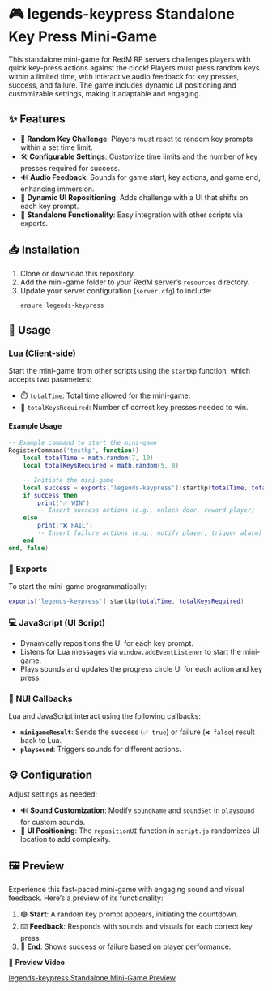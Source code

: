 # 🎮 legends-keypress Standalone Key Press Mini-Game

This standalone mini-game for RedM RP servers challenges players with quick key-press actions against the clock! Players must press random keys within a limited time, with interactive audio feedback for key presses, success, and failure. The game includes dynamic UI positioning and customizable settings, making it adaptable and engaging.

## ✨ Features

- 🎲 **Random Key Challenge**: Players must react to random key prompts within a set time limit.
- 🛠️ **Configurable Settings**: Customize time limits and the number of key presses required for success.
- 🔊 **Audio Feedback**: Sounds for game start, key actions, and game end, enhancing immersion.
- 🎯 **Dynamic UI Repositioning**: Adds challenge with a UI that shifts on each key prompt.
- 🔌 **Standalone Functionality**: Easy integration with other scripts via exports.

## 📥 Installation

1. Clone or download this repository.
2. Add the mini-game folder to your RedM server’s `resources` directory.
3. Update your server configuration (`server.cfg`) to include:
   ```plaintext
   ensure legends-keypress
   ```

## 🚀 Usage

### Lua (Client-side)

Start the mini-game from other scripts using the `startkp` function, which accepts two parameters:
- ⏱️ `totalTime`: Total time allowed for the mini-game.
- 🔢 `totalKeysRequired`: Number of correct key presses needed to win.

#### Example Usage

```lua
-- Example command to start the mini-game
RegisterCommand('testkp', function()
    local totalTime = math.random(7, 10)
    local totalKeysRequired = math.random(5, 8)

    -- Initiate the mini-game
    local success = exports['legends-keypress']:startkp(totalTime, totalKeysRequired)
    if success then
        print("✅ WIN")
        -- Insert success actions (e.g., unlock door, reward player)
    else
        print("❌ FAIL")
        -- Insert failure actions (e.g., notify player, trigger alarm)
    end
end, false)
```

### 🔧 Exports

To start the mini-game programmatically:

```lua
exports['legends-keypress']:startkp(totalTime, totalKeysRequired)
```

### 💻 JavaScript (UI Script)

- Dynamically repositions the UI for each key prompt.
- Listens for Lua messages via `window.addEventListener` to start the mini-game.
- Plays sounds and updates the progress circle UI for each action and key press.

### 📡 NUI Callbacks

Lua and JavaScript interact using the following callbacks:
- **`minigameResult`**: Sends the success (`✅ true`) or failure (`❌ false`) result back to Lua.
- **`playsound`**: Triggers sounds for different actions.

## ⚙️ Configuration

Adjust settings as needed:
- 🔊 **Sound Customization**: Modify `soundName` and `soundSet` in `playsound` for custom sounds.
- 📐 **UI Positioning**: The `repositionUI` function in `script.js` randomizes UI location to add complexity.

## 🖼️ Preview

Experience this fast-paced mini-game with engaging sound and visual feedback. Here’s a preview of its functionality:

1. 🟢 **Start**: A random key prompt appears, initiating the countdown.
2. ⌨️ **Feedback**: Responds with sounds and visuals for each correct key press.
3. 🎉 **End**: Shows success or failure based on player performance.

🚀 **Preview Video**

[legends-keypress Standalone Mini-Game Preview](https://streamable.com/y6uq59)
